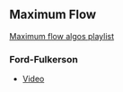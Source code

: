 ## Maximum Flow

[Maximum flow algos playlist](https://www.youtube.com/playlist?list=PL9xmBV_5YoZPxifnyXjQVU1bhU4b4_Ts2)

### Ford-Fulkerson

* [Video](https://youtu.be/Tl90tNtKvxs)
